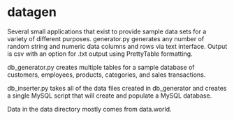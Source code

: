 # datagen
Several small applications that exist to provide sample data sets for a variety of different purposes.
generator.py generates any number of random string and numeric data columns and rows via text interface.  Output is csv with an option for .txt output using PrettyTable formatting.

db_generator.py creates multiple tables for a sample database of customers, employees, products, categories, and sales transactions.

db_inserter.py takes all of the data files created in db_generator and creates a single MySQL script that will create and populate a MySQL database.

Data in the data directory mostly comes from data.world.
